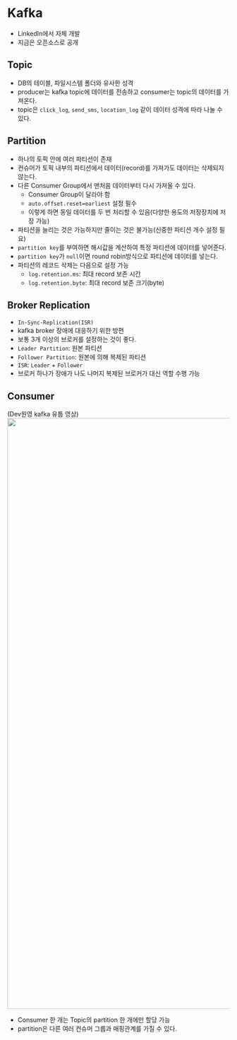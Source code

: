 # Kafka

- LinkedIn에서 자체 개발
- 지금은 오픈소스로 공개

## Topic

- DB의 테이블, 파일시스템 폴더와 유사한 성격
- producer는 kafka topic에 데이터를 전송하고 consumer는 topic의 데이터를 가져온다.
- topic은 `click_log`, `send_sms`, `location_log` 같이 데이터 성격에 따라 나눌 수 있다.

## Partition

- 하나의 토픽 안에 여러 파티션이 존재
- 컨슈머가 토픽 내부의 파티션에서 데이터(record)를 가져가도 데이터는 삭제되지 않는다.
- 다른 Consumer Group에서 맨처음 데이터부터 다시 가져올 수 있다.
  - Consumer Group이 달라야 함
  - `auto.offset.reset=earliest` 설정 필수
  - 이렇게 하면 동일 데이터를 두 번 처리할 수 있음(다양한 용도의 저장장치에 저장 가능)
- 파티션을 늘리는 것은 가능하지만 줄이는 것은 불가능(신중한 파티션 개수 설정 필요)
- `partition key`를 부여하면 해시값을 계산하여 특정 파티션에 데이터를 넣어준다.
- `partition key`가 `null`이면 round robin방식으로 파티션에 데이터를 넣는다.
- 파티션의 레코드 삭제는 다음으로 설정 가능
  - `log.retention.ms`: 최대 record 보존 시간
  - `log.retention.byte`: 최대 record 보존 크기(byte)

## Broker Replication

- `In-Sync-Replication(ISR)`
- kafka broker 장애에 대응하기 위한 방편
- 보통 3개 이상의 브로커를 설정하는 것이 좋다.
- `Leader Partition`: 원본 파티션
- `Follower Partition`: 원본에 의해 복제된 파티션
- `ISR`: `Leader` + `Follower`
- 브로커 하나가 장애가 나도 나머지 복제된 브로커가 대신 역할 수행 가능

## Consumer

(Dev원영 kafka 유툽 영상)
<img width="1337" alt="" src="https://user-images.githubusercontent.com/41675375/135961964-86949cdd-9a68-4167-b9f3-ce349528a31b.png">

- Consumer 한 개는 Topic의 partition 한 개에만 할당 가능
- partition은 다른 여러 컨슈머 그룹과 매핑관계를 가질 수 있다.
